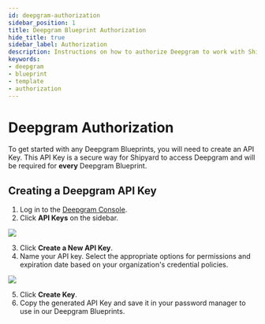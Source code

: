 ```yaml
---
id: deepgram-authorization
sidebar_position: 1
title: Deepgram Blueprint Authorization
hide_title: true
sidebar_label: Authorization
description: Instructions on how to authorize Deepgram to work with Shipyard's low-code Deepgram templates.
keywords:
- deepgram
- blueprint
- template
- authorization
---
```


# Deepgram Authorization
To get started with any Deepgram Blueprints, you will need to create an API Key. This API Key is a secure way for Shipyard to access Deepgram and will be required for **every** Deepgram Blueprint.

## Creating a Deepgram API Key

1. Log in to the [Deepgram Console](https://console.deepgram.com/).
2. Click **API Keys** on the sidebar. 

![](https://cdn.sanity.io/images/2xyydva6/production/2b3707253f82eee3d9193eaca9e85a77775ca56c-163x266.png?w=450)

3. Click **Create a New API Key**.
4. Name your API key. Select the appropriate options for permissions and expiration date based on your organization's credential policies.

![](https://cdn.sanity.io/images/2xyydva6/production/afc13c75a53a9957c6e941afdd145307eaa61f39-478x783.png?w=450)

5. Click **Create Key**.
6. Copy the generated API Key and save it in your password manager to use in our Deepgram Blueprints.
